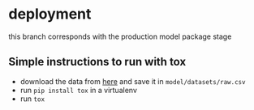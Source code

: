# deployment

this branch corresponds with the production model package stage

## Simple instructions to run with tox

+ download the data from [here](https://www.openml.org/data/get_csv/16826755/phpMYEkMl)
and save it in `model/datasets/raw.csv`
+ run `pip install tox` in a virtualenv
+ run `tox`
